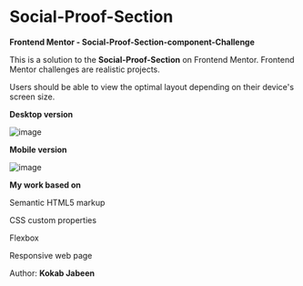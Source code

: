 # Social-Proof-Section
**Frontend Mentor - Social-Proof-Section-component-Challenge**

This is a solution to the **Social-Proof-Section** on Frontend Mentor. Frontend Mentor challenges are realistic projects.

Users should be able to view the optimal layout depending on their device's screen size.


**Desktop version**

![image](https://github.com/KJabeen/Social-Proof-Section/assets/126177876/f0920a75-522d-4fd3-82d0-9931178e8b26)


**Mobile version**

 ![image](https://github.com/KJabeen/Social-Proof-Section/assets/126177876/2a1df231-981f-4944-97d4-69f4c934b5a7)

**My work based on**

  Semantic HTML5 markup
    
  CSS custom properties

  Flexbox
  
  Responsive web page


Author:
**Kokab Jabeen**


